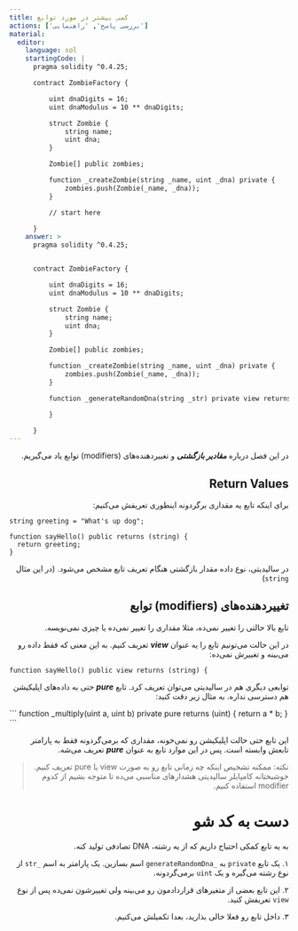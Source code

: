 ```yaml
---
title: کمی بیشتر در مورد توابع
actions: ['بررسی پاسخ', 'راهنمایی']
material:
  editor:
    language: sol
    startingCode: |
      pragma solidity ^0.4.25;

      contract ZombieFactory {

          uint dnaDigits = 16;
          uint dnaModulus = 10 ** dnaDigits;

          struct Zombie {
              string name;
              uint dna;
          }

          Zombie[] public zombies;

          function _createZombie(string _name, uint _dna) private {
              zombies.push(Zombie(_name, _dna));
          }

          // start here

      }
    answer: >
      pragma solidity ^0.4.25;


      contract ZombieFactory {

          uint dnaDigits = 16;
          uint dnaModulus = 10 ** dnaDigits;

          struct Zombie {
              string name;
              uint dna;
          }

          Zombie[] public zombies;

          function _createZombie(string _name, uint _dna) private {
              zombies.push(Zombie(_name, _dna));
          } 

          function _generateRandomDna(string _str) private view returns (uint) {

          }

      }
---
```


<div dir="rtl">
  
در این فصل  درباره ***مقادیر بازگشتی*** و تغییردهنده‌های (modifiers) توابع یاد می‌گیریم.

## Return Values

برای اینکه تابع یه مقداری برگردونه اینطوری تعریفش می‌کنیم: 

</div>

```
string greeting = "What's up dog";

function sayHello() public returns (string) {
  return greeting;
}
```
<div dir="rtl">

در سالیدیتی، نوع داده مقدار بازگشتی هنگام تعریف تابع مشخص می‌شود. (در این مثال `string`)

## تغییردهنده‌های (modifiers) توابع 

تابع بالا حالتی را تغییر نمی‌ده، مثلا مقداری را تغییر نمی‌ده یا چیزی نمی‌نویسه.

در این حالت می‌تونیم تابع را یه عنوان ***view*** تعریف کنیم. به این معنی که فقط داده رو می‌بینه و تغییرش نمی‌ده:

</div>

```
function sayHello() public view returns (string) {
```
<div dir="rtl">

توابعی دیگری هم در سالیدیتی می‌توان تعریف کرد. تابع ***pure*** حتی به داده‌های اپلیکیشن هم دسترسی نداره. به مثال زیر دقت کنید:

</div>
```
function _multiply(uint a, uint b) private pure returns (uint) {
  return a * b;
}
```
<div dir="rtl">

این تابع حتی حالت اپلیکیشن رو نمی‌خونه، مقداری که برمی‌گردونه فقط به پارامتر تابعش وابسته است. پس در این موارد تابع به عنوان ***pure*** تعریف می‌شه.

> نکته: ممکنه تشخیص اینکه چه زمانی تابع رو به صورت view یا pure تعریف کنیم. خوشبختانه کامپایلر سالیدیتی هشدارهای مناسبی می‌ده تا متوجه بشیم از کدوم modifier استفاده کنیم.

# دست به کد شو

به یه تابع کمکی احتیاج داریم که از یه رشته، DNA تصادفی تولید کنه.

۱. یک تابع `private` به `_generateRandomDna` اسم بسازین. یک پارامتر به اسم `_str` از نوع رشته می‌گیره و یک `uint` برمی‌گردونه.

۲. این تابع بعضی از متغیرهای قراردادمون رو می‌بینه ولی تغییرشون نمی‌ده پس از نوع `view` تعریفش کنید. 

۳. داخل تابع رو فعلا خالی بذارید، بعدا تکمیلش می‌کنیم.


</div>
